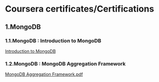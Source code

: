 # Coursera certificates/Certifications

## 1.MongoDB
### 1.1.MongoDB : Introduction to MongoDB
[Introduction to MongoDB](https://github.com/Bernardinhouessou/Projets_Autres/blob/master/Certificats%20MOOC(s)/Coursera%20certificats/Introduction%20to%20MongoDB.pdf)
### 1.2.MongoDB : MongoDB Aggregation Framework
[MongoDB Aggregation Framework.pdf](https://github.com/Bernardinhouessou/Projets_Autres/blob/master/Certificats%20MOOC(s)/Coursera%20certificats/MongoDB%20Aggregation%20Framework.pdf)
